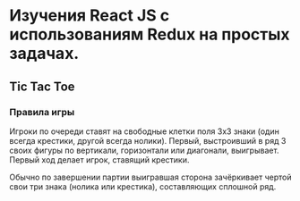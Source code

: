 # Изучения React JS c использованиям Redux на простых задачах.

## Tic Tac Toe

### Правила игры

Игроки по очереди ставят на свободные клетки поля 3х3 знаки (один всегда крестики, другой всегда нолики). Первый, выстроивший в ряд 3 своих фигуры по вертикали, горизонтали или диагонали, выигрывает. Первый ход делает игрок, ставящий крестики.

Обычно по завершении партии выигравшая сторона зачёркивает чертой свои три знака (нолика или крестика), составляющих сплошной ряд.

